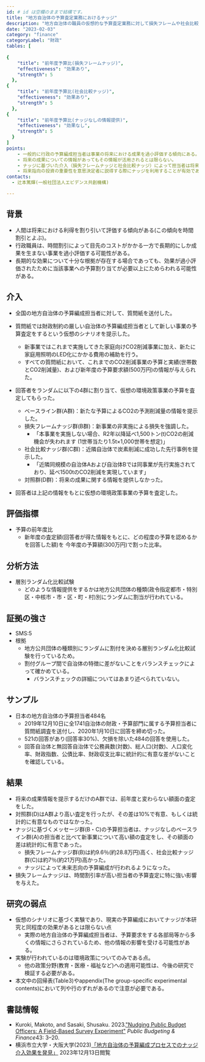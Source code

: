```yaml
---
id: # id は空欄のままで結構です。
title: "地方自治体の予算査定業務におけるナッジ"
description: "地方自治体の職員の仮想的な予算査定業務に対して損失フレームや社会比較といったナッジが及ぼす効果" 
date: "2023-02-03"
category: "finance" 
categoryLabel: "財政" 
tables: [
 
{
    "title": "前年度予算比(損失フレームナッジ)", 
    "effectiveness": "効果あり",
    "strength": 5
  }, 
{
    "title": "前年度予算比(社会比較ナッジ)",
    "effectiveness": "効果あり",
    "strength": 5
  },
{
    "title": "前年度予算比(ナッジなしの情報提供)", 
    "effectiveness": "効果なし", 
    "strength": 5
  }
]
points:
    - 一般的に行政の予算編成担当者は事業の将来における成果を過小評価する傾向にある。
    - 将来の成果についての情報があってもその情報が活用されるとは限らない。
    - ナッジに基づいた介入（損失フレームナッジと社会比較ナッジ）によって担当者は将来の成果に基づいて長期的な政策事業への予算配分を増加させた。
    - 将来指向の投資の重要性を意思決定者に説得する際にナッジを利用することが有効である可能性が示唆された。
contacts:
  - 辻本篤輝(一般社団法人エビデンス共創機構)

---
```


## 背景 
- 人間は将来における利得を割り引いて評価する傾向がある(この傾向を時間割引とよぶ)。
- 行政職員は、時間割引によって目先のコストがかかる一方で長期的にしか成果を生まない事業を過小評価する可能性がある。
- 長期的な効果について十分な根拠が存在する場合であっても、効果が過小評価されたために当該事業への予算割り当てが必要以上にためらわれる可能性がある。


## 介入 
- 全国の地方自治体の予算編成担当者に対して、質問紙を送付した。
- 質問紙では財政制約の厳しい自治体の予算編成担当者として新しい事業の予算査定をするという仮想のシナリオを提示した。
	
	- 新事業ではこれまで実施してきた家庭向けCO2削減事業に加え、新たに家庭用照明のLED化にかかる費用の補助を行う。
	- すべての質問紙において、これまでのCO2削減事業の予算と実績(世帯数とCO2削減量)、および新年度の予算要求額(500万円)の情報が与えられた。
- 回答者をランダムに以下の4群に割り当て、仮想の環境政策事業の予算を査定してもらった。
	- ベースライン群(A群)：新たな予算によるCO2の予測削減量の情報を提示した。
	- 損失フレームナッジ群(B群)：新事業の非実施による損失を強調した。
		- 「本事業を実施しない場合、R2年以降延べ1,500トン(t)CO2の削減機会が失われます (1世帯当たり1.5t×1,000世帯を想定)」
	- 社会比較ナッジ群(C群)：近隣自治体で炭素削減に成功した先行事例を提示した。
		- 「近隣同規模の自治体Aおよび自治体Bでは同事業が先行実施されており、延べ1500tのCO2削減を実現しています」
	- 対照群(D群)：将来の成果に関する情報を提供しなかった。
- 回答者は上記の情報をもとに仮想の環境政策事業の予算を査定した。

## 評価指標
- 予算の前年度比
	- 新年度の査定額(回答者が得た情報をもとに、どの程度の予算を認めるかを回答した額)を 今年度の予算額(300万円)で割った比率。

## 分析方法
- 層別ランダム化比較試験
  - どのような情報提供をするかは地方公共団体の種類(政令指定都市・特別区・中核市・市・区・町・村)別にランダムに割当が行われている。
 

## 証拠の強さ
- SMS:5
- 根拠 
    - 地方公共団体の種類別にランダムに割付を決める層別ランダム化比較試験を行っているため。
    - 割付グループ間で自治体の特徴に差がないことをバランスチェックによって確かめている。
      - バランスチェックの詳細についてはあまり述べられていない。 


## サンプル
- 日本の地方自治体の予算担当者484名
	- 2019年12月10日に全1741自治体の財政・予算部門に属する予算担当者に質問紙調査を送付し、2020年1月10日に回答を締め切った。
	- 521の回答があり(回答率30%)、欠損を除いた484の回答を使用した。
  - 回答自治体と無回答自治体で公務員数(対数)、総人口(対数)、人口変化率、財政指数、公債比率、財政収支比率に統計的に有意な差がないことを確認している。

## 結果
- 将来の成果情報を提示するだけのA群では、前年度と変わらない額面の査定をした。
- 対照群(D)はA群より高い査定を行ったが、その差は10%で有意、もしくは統計的に有意なものではなかった。
- ナッジに基づくメッセージ群(B・C)の予算担当者は、ナッジなしのベースライン群(A)の担当者と比べて新事業について高い額の査定をし、その額面の差は統計的に有意であった。
	- 損失フレームナッジ群(B)は約9.6％(約28.8万円)高く、社会比較ナッジ群(C)は約7％(約21万円)高かった。
  - ナッジによって未来志向の予算編成が行われるようになった。
- 損失フレームナッジは、時間割引率が高い担当者の予算査定に特に強い影響を与えた。
	
## 研究の弱点
- 仮想のシナリオに基づく実験であり、現実の予算編成においてナッジが本研究と同程度の効果があるとは限らない点
	- 実際の地方自治体の予算編成担当者は、予算要求をする各部局等から多くの情報にさらされているため、他の情報の影響を受ける可能性がある。
- 実験が行われているのは環境政策についてのみである点。
	- 他の政策分野(教育・医療・福祉など)への適用可能性は、今後の研究で検証する必要がある。
- 本文中の回帰表(Table3)やappendix(The group-specific experimental contents)において列や行のずれがあるので注意が必要である。


## 書誌情報
- Kuroki, Makoto, and Sasaki, Shusaku. 2023.["Nudging Public Budget Officers: A Field-Based Survey Experiment"]( https://doi.org/10.1111/pbaf.12345) *Public Budgeting & Finance*43: 3–20.
- 横浜市立大学・大阪大学(2023)[「地方自治体の予算編成プロセスでのナッジ介入効果を発見」](https://www.yokohama-cu.ac.jp/res-portal/news/2023/oo9m1r0000002a9x-att/YCUpressrelease_kuroki_20230727.pdf) 2023年12月13日閲覧

